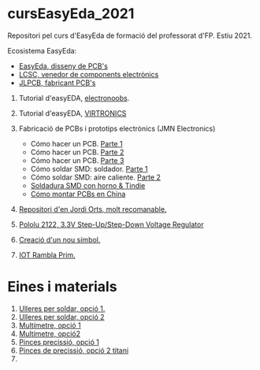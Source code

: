 # cursEasyEda_2021
Repositori pel curs d'EasyEda de formació del professorat d'FP. Estiu 2021.

Ecosistema EasyEda: 
  * [EasyEda, disseny de PCB's](https://easyeda.com/)
  * [LCSC, venedor de components electrònics](https://lcsc.com/)
  * [JLPCB, fabricant PCB's](https://jlcpcb.com/)
   

1. Tutorial d'easyEDA, [electronoobs](https://youtu.be/BvvHJ-H79l8).
2. Tutorial d'easyEDA, [VIRTRONICS](https://youtu.be/_RqfgehsaK0)
3. Fabricació de PCBs i prototips electrònics (JMN Electronics)
    * Cómo hacer un PCB. [Parte 1](http://jmnelectronics.com/archives/1181)
    * Cómo hacer un PCB. [Parte 2](http://jmnelectronics.com/archives/1317)
    * Cómo hacer un PCB. [Parte 3](http://jmnelectronics.com/archives/1460)
    * Cómo soldar SMD: soldador. [Parte 1](http://jmnelectronics.com/archives/1595)
    * Cómo soldar SMD: aire caliente. [Parte 2](http://jmnelectronics.com/archives/1715)
    * [Soldadura SMD con horno & Tindie](http://jmnelectronics.com/archives/534)
    * [Cómo montar PCBs en China](http://jmnelectronics.com/archives/10589)

4. [Repositori d'en Jordi Orts, molt recomanable.](https://github.com/jorts64)
5. [Pololu 2122, 3.3V Step-Up/Step-Down Voltage Regulator](https://www.pololu.com/product/2122)
6. [Creació d'un nou símbol.](https://docs.easyeda.com/en/SchematicLib/SchLib-Create/index.html)
7. [IOT Rambla Prim.](http://167.86.87.117/grav2/)

# Eines i materials

1. [Ulleres per soldar, opció 1.](https://www.amazon.es/gp/product/B00CGE0PNK/ref=as_li_ss_tl?ie=UTF8&psc=1&linkCode=sl1&tag=programarfaci-21&linkId=eb4626c54db926ed2e5963b53098a514&language=es_ES)
2. [Ulleres per soldar, opció 2](https://es.aliexpress.com/item/1005002865660000.html?spm=a2g0o.productlist.0.0.68cc1386PkgKW9&algo_pvid=6c0f65b8-be16-4d6f-9101-ad2ff624ce9e&algo_exp_id=6c0f65b8-be16-4d6f-9101-ad2ff624ce9e-11)
3. [Multímetre, opció 1](https://www.amazon.es/Multimetro-AoKoZo-Autom%C3%A1tico-Polimetro-Tama%C3%B1o147/dp/B085PVTTST/ref=as_li_ss_tl?ie=UTF8&linkCode=sl1&tag=programarfaci-21&linkId=c718d39975f14e25a2860aa8560ff459&language=es_ES)
4. [Multímetre, opció2](https://www.amazon.es/Multimetro-AoKoZo-Autom%C3%A1tico-Polimetro-Tama%C3%B1o147/dp/B085PVTTST/ref=as_li_ss_tl?ie=UTF8&linkCode=sl1&tag=programarfaci-21&linkId=c718d39975f14e25a2860aa8560ff459&language=es_ES)
5. [Pinces precissió, opció 1](https://www.amazon.es/Anti-Est%C3%A1ticas-Inoxidable-Electr%C3%B3nica-Laboratorio-Pasatiempos/dp/B0154P73ZU/ref=sr_1_8?__mk_es_ES=%C3%85M%C3%85%C5%BD%C3%95%C3%91&dchild=1&keywords=pinzas+precision&qid=1626498496&s=tools&sr=1-8)
6. [Pinces de precissió, opció 2 titani](https://www.amazon.es/puntiagudas-microscopio-reparaci%C3%B3n-soldadura-tel%C3%A9fonos/dp/B08RJDRMTX/ref=sr_1_21?__mk_es_ES=%C3%85M%C3%85%C5%BD%C3%95%C3%91&crid=24F226PEXP6SE&dchild=1&keywords=pinzas+precision+titanio&qid=1626498597&sprefix=pinzas+precision+t%2Cdiy%2C177&sr=8-21)
7. 


